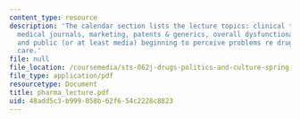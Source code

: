 ```yaml
---
content_type: resource
description: 'The calendar section lists the lecture topics: clinical trials, FDA,
  medical journals, marketing, patents & generics, overall dysfunctional situation
  and public (or at least media) beginning to perceive problems re drugs & health
  care.'
file: null
file_location: /coursemedia/sts-062j-drugs-politics-and-culture-spring-2006/48add5c3b999058b62f654c2228c8823_pharma_lecture.pdf
file_type: application/pdf
resourcetype: Document
title: pharma_lecture.pdf
uid: 48add5c3-b999-058b-62f6-54c2228c8823
---
```

